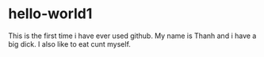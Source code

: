 # hello-world1
This is the first time i have ever used github.
My name is Thanh and i have a big dick.
I also like to eat cunt myself. 

